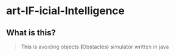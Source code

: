 # art-IF-icial-Intelligence

## What is this? 

> This is avoiding objects (Obstacles) simulator written in java
